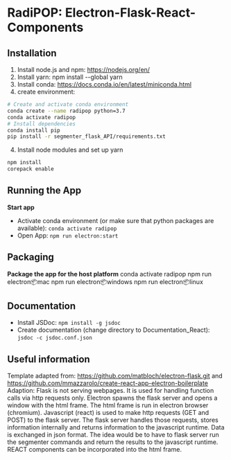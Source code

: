# RadiPOP: Electron-Flask-React-Components

## Installation

1. Install node.js and npm: https://nodejs.org/en/
2. Install yarn: npm install --global yarn 
3. Install conda: https://docs.conda.io/en/latest/miniconda.html
4. create environment:
```bash
# Create and activate conda environment
conda create --name radipop python=3.7
conda activate radipop
# Install dependencies
conda install pip
pip install -r segmenter_flask_API/requirements.txt
```
4. Install node modules and set up yarn
```bash
npm install
corepack enable
```


## Running the App

**Start app**
- Activate conda environment (or make sure that python packages are available): `conda activate radipop`
- Open App: `npm run electron:start`


## Packaging
**Package the app for the host platform**
conda activate radipop
npm run electron:package:mac
npm run electron:package:windows
npm run electron:package:linux


## Documentation
- Install JSDoc: `npm install -g jsdoc`
- Create documentation (change directory to Documentation_React): `jsdoc -c jsdoc.conf.json `

## Useful information

 Template adapted from: https://github.com/matbloch/electron-flask.git and <br>
    https://github.com/mmazzarolo/create-react-app-electron-boilerplate<br>
 Adaption: Flask is not serving webpages. It is used for handling function calls via http requests only. Electron spawns the flask server and opens a window with the html frame. The html frame is run in electron browser (chromium). Javascript (react) is used to make http requests (GET and POST) to the flask server. The flask server handles those requests, stores information internally and returns information to the javascript runtime. Data is exchanged in json format. The idea would be to have to flask server run the segmenter commands and return the results to the javascript runtime. REACT components can be incorporated into the html frame.
